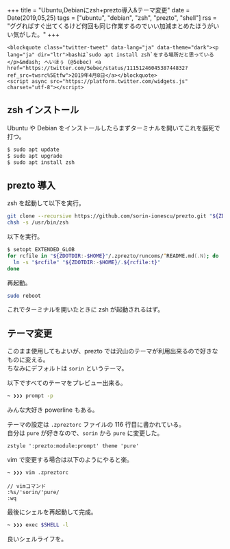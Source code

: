 +++
title = "Ubuntu,Debianにzsh+prezto導入&テーマ変更"
date = Date(2019,05,25)
tags = ["ubuntu", "debian", "zsh", "prezto", "shell"]
rss = "ググればすぐ出てくるけど何回も同じ作業するのでいい加減まとめたほうがいい気がした。"
+++

~~~
<blockquote class="twitter-tweet" data-lang="ja" data-theme="dark"><p lang="ja" dir="ltr">bashは`sudo apt install zsh`をする場所だと思っている</p>&mdash; へいほぅ (@5ebec) <a href="https://twitter.com/5ebec/status/1115124604538744832?ref_src=twsrc%5Etfw">2019年4月8日</a></blockquote>
<script async src="https://platform.twitter.com/widgets.js" charset="utf-8"></script>
~~~

## zsh インストール
Ubuntu や Debian をインストールしたらまずターミナルを開いてこれを脳死で打つ。

```bash
$ sudo apt update
$ sudo apt upgrade
$ sudo apt install zsh
```

## prezto 導入
zsh を起動して以下を実行。

```zsh
git clone --recursive https://github.com/sorin-ionescu/prezto.git "${ZDOTDIR:-$HOME}/.zprezto"
chsh -s /usr/bin/zsh
```

以下を実行。

```zsh
$ setopt EXTENDED_GLOB  
for rcfile in "${ZDOTDIR:-$HOME}"/.zprezto/runcoms/^README.md(.N); do  
  ln -s "$rcfile" "${ZDOTDIR:-$HOME}/.${rcfile:t}"  
done
```

再起動。

```zsh
sudo reboot
```

これでターミナルを開いたときに zsh が起動されるはず。

## テーマ変更
このまま使用してもよいが、prezto では沢山のテーマが利用出来るので好きなものに変える。  
ちなみにデフォルトは `sorin` というテーマ。

以下ですべてのテーマをプレビュー出来る。

```zsh
~ ❯❯❯ prompt -p
```

みんな大好き powerline もある。

テーマの設定は `.zpreztorc` ファイルの 116 行目に書かれている。  
自分は `pure` が好きなので、`sorin` から `pure` に変更した。

```vim
zstyle ':prezto:module:prompt' theme 'pure'
```
vim で変更する場合は以下のようにやると楽。

```zsh
~ ❯❯❯ vim .zpreztorc
```
```
// vimコマンド
:%s/'sorin/'pure/
:wq
```


最後にシェルを再起動して完成。

```zsh
~ ❯❯❯ exec $SHELL -l
```

良いシェルライフを。

